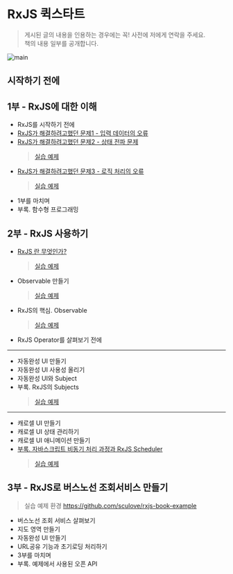 # RxJS 퀵스타트

> 게시된 글의 내용을 인용하는 경우에는 꼭! 사전에 저에게 연락을 주세요.  
> 책의 내용 일부를 공개합니다.

![main](https://user-images.githubusercontent.com/1383952/46245881-b80af400-c430-11e8-8010-37d7e9f0dea4.jpg)

## 시작하기 전에

## 1부 - RxJS에 대한 이해
- RxJS를 시작하기 전에
- [RxJS가 해결하려고했던 문제1 - 입력 데이터의 오류](http://sculove.github.io/blog/2017/06/30/rxjsbook1/)
- [RxJS가 해결하려고했던 문제2 - 상태 전파 문제](http://sculove.github.io/blog/2017/07/26/rxjsbook2/)
   > [실습 예제](https://github.com/sculove/rxjs-book/tree/master/part1/02.state)
- [RxJS가 해결하려고했던 문제3 - 로직 처리의 오류](http://sculove.github.io/blog/2017/07/26/rxjsbook3/)
   > [실습 예제](https://github.com/sculove/rxjs-book/tree/master/part1/03.logic)
- 1부를 마치며
- 부록. 함수형 프로그래밍

## 2부 - RxJS 사용하기
- [RxJS 란 무엇인가?](http://sculove.github.io/blog/2017/10/07/rxjsbook4/)
   > [실습 예제](https://github.com/sculove/rxjs-book/tree/master/part2/01.rxjs)
- Observable 만들기
   > [실습 예제](https://github.com/sculove/rxjs-book/tree/master/part2/02.create)
- RxJS의 핵심. Observable
   > [실습 예제](https://github.com/sculove/rxjs-book/tree/master/part2/03.observable)
- RxJS Operator를 살펴보기 전에

------------------------
- 자동완성 UI 만들기
- 자동완성 UI 사용성 올리기
- 자동완성 UI와 Subject
- 부록. RxJS의 Subjects
   > [실습 예제](https://github.com/sculove/rxjs-book/tree/master/part2/04.autocomplete)

------------------------

- 캐로셀 UI 만들기
- 캐로셀 UI 상태 관리하기
- 캐로셀 UI 애니메이션 만들기
- [부록. 자바스크립트 비동기 처리 과정과 RxJS Scheduler](http://sculove.github.io/blog/2018/01/18/javascriptflow/)
   > [실습 예제](https://github.com/sculove/rxjs-book/tree/master/part2/05.carousel)


## 3부 - RxJS로 버스노선 조회서비스 만들기

> 실습 예제 환경 https://github.com/sculove/rxjs-book-example


- 버스노선 조회 서비스 살펴보기
- 지도 영역 만들기
- 자동완성 UI 만들기
- URL공유 기능과 초기로딩 처리하기
- 3부를 마치며
- 부록. 예제에서 사용된 오픈 API

